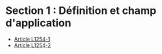 # Section 1 : Définition et champ d'application

* [Article L1254-1](./LEGIARTI000030442360.md)
* [Article L1254-2](./LEGIARTI000030442346.md)
